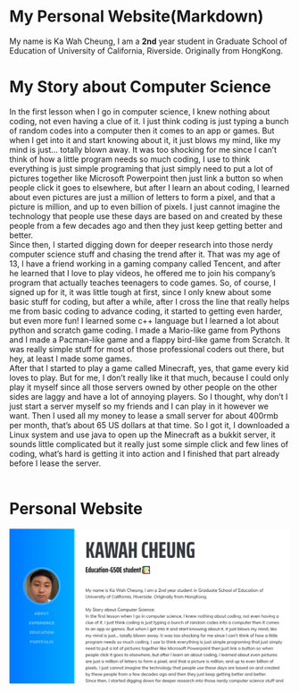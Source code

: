 # My Personal Website(Markdown)

My name is Ka Wah Cheung, I am a **2nd** year student in Graduate School of Education of University of California, Riverside. Originally from HongKong.


# My Story about Computer Science

In the first lesson when I go in computer science, I knew nothing about coding, not even having a clue of it. I just think coding is just typing a bunch of random codes into a computer then it comes to an app or games. But when I get into it and start knowing about it, it just blows my mind, like my mind is just… totally blown away. It was too shocking for me since I can’t think of how a little program needs so much coding, I use to think everything is just simple programing that just simply need to put a lot of pictures together like Microsoft Powerpoint then just link a button so when people click it goes to elsewhere, but after I learn an about coding, I learned about even pictures are just a million of letters to form a pixel, and that a picture is million, and up to even billion of pixels. I just cannot imagine the technology that people use these days are based on and created by these people from a few decades ago and then they just keep getting better and better.
        <br>  Since then, I started digging down for deeper research into those nerdy computer science stuff and chasing the trend after it. That was my age of 13, I have a friend working in a gaming company called Tencent, and after he learned that I love to play videos, he offered me to join his company’s program that actually teaches teenagers to code games. So, of course, I signed up for it, it was little tough at first, since I only knew about some basic stuff for coding, but after a while, after I cross the line that really helps me from basic coding to advance coding, it started to getting even harder, but even more fun! I learned some c++ language but I learned a lot about python and scratch game coding. I made a Mario-like game from Pythons and I made a Pacman-like game and a flappy bird-like game from Scratch. It was really simple stuff for most of those professional coders out there, but hey, at least I made some games.
        <br>  After that I started to play a game called Minecraft, yes, that game every kid loves to play. But for me, I don’t really like it that much, because I could only play it myself since all those servers owned by other people on the other sides are laggy and have a lot of annoying players. So I thought, why don’t I just start a server myself so my friends and I can play in it however we want. Then I used all my money to lease a small server for about 400rmb per month, that’s about 65 US dollars at that time. So I got it, I downloaded a Linux system and use java to open up the Minecraft as a bukkit server, it sounds little complicated but it really just some simple click and few lines of coding, what’s hard is getting it into action and I finished that part already before I lease the server.
        <br><br>

# Personal Website

![Description of Image](img/yourimage.JPG)
